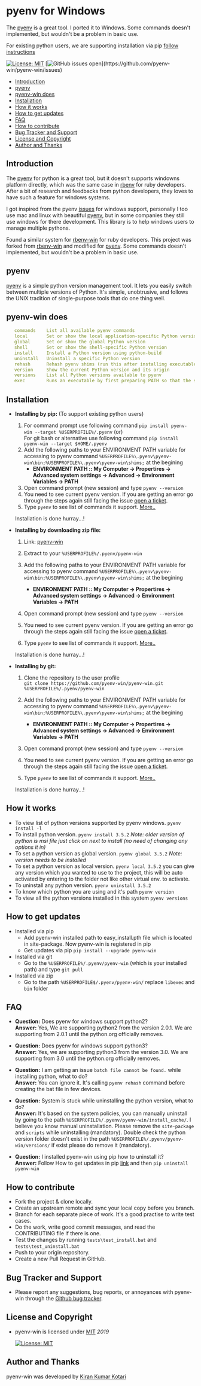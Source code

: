 # pyenv for Windows

The [pyenv][1] is a great tool. I ported it to Windows. Some commands doesn't implemented, but wouldn't be a problem in basic use.

For existing python users, we are supporting installation via pip [follow instructions](#installation)

[![License: MIT](https://img.shields.io/badge/License-MIT-yellow.svg)](https://opensource.org/licenses/MIT)
[![GitHub issues open](https://img.shields.io/github/issues/pyenv-win/pyenv-win.svg?)](https://github.com/pyenv-win/pyenv-win/issues)

- [Introduction](#introduction)
- [pyenv](#pyenv)
- [pyenv-win does](#pyenv-win-does)
- [Installation](#installation)
- [How it works](#how-it-works)
- [How to get updates](#how-to-get-updates)
- [FAQ](#faq)
- [How to contribute](#how-to-contribute)
- [Bug Tracker and Support](#bug-tracker-and-support)
- [License and Copyright](#license-and-copyright)
- [Author and Thanks](#author-and-thanks)

## Introduction

The [pyenv][1] for python is a great tool, but it doesn't supports windowns platform directly, which was the same case in [rbenv][2] for ruby developers. After a bit of research and feedbacks from python developers, they loves to have such a feature for windows systems.

I got inspired from the pyenv [issues][4] for windows support, personally I too use mac and linux with beautiful [pyenv][1], but in some companies they still use windows for there development. This library is to help windows users to manage multiple pythons.

Found a similar system for [rbenv-win][3] for ruby developers. This project was forked from [rbenv-win][3] and modified for [pyenv][1]. Some commands doesn't implemented, but wouldn't be a problem in basic use.

## pyenv

[pyenv][1] is a simple python version management tool. It lets you easily switch between multiple versions of Python. It's simple, unobtrusive, and follows the UNIX tradition of single-purpose tools that do one thing well.

## pyenv-win does

```yml
   commands    List all available pyenv commands
   local       Set or show the local application-specific Python version
   global      Set or show the global Python version
   shell       Set or show the shell-specific Python version
   install     Install a Python version using python-build
   uninstall   Uninstall a specific Python version
   rehash      Rehash pyenv shims (run this after installing executables)
   version     Show the current Python version and its origin
   versions    List all Python versions available to pyenv
   exec        Runs an executable by first preparing PATH so that the selected Python
```

## Installation

- **Installing by pip:** (To support existing python users)

   1. For command prompt use following command `pip install pyenv-win --target %USERPROFILE%/.pyenv` (or)  
For git bash or alternative use following command `pip install pyenv-win --target $HOME/.pyenv`
   2. Add the following paths to your ENVIRONMENT PATH variable for accessing to pyenv command
`%USERPROFILE%\.pyenv\pyenv-win\bin;%USERPROFILE%\.pyenv\pyenv-win\shims;` at the begining
      - __ENVIRONMENT PATH :: My Computer -> Propertires -> Advanced system settings -> Advanced -> Environment Variables -> PATH__
   3. Open command prompt (new session) and type `pyenv --version`
   4. You need to see current pyenv version. If you are getting an error go through the steps again still facing the issue [open a ticket](https://github.com/pyenv-win/pyenv-win/issues).
   5. Type `pyenv` to see list of commands it support. [More..](#how-it-works)

   Installation is done hurray...!

- **Installing by downloading zip file:**

   1. Link: [pyenv-win](https://github.com/pyenv-win/pyenv-win/archive/master.zip)
   2. Extract to your `%USERPROFILE%/.pyenv/pyenv-win`
   3. Add the following paths to your ENVIRONMENT PATH variable for accessing to pyenv command
`%USERPROFILE%\.pyenv\pyenv-win\bin;%USERPROFILE%\.pyenv\pyenv-win\shims;` at the begining
       - __ENVIRONMENT PATH :: My Computer -> Propertires -> Advanced system settings -> Advanced -> Environment Variables -> PATH__

   4. Open command prompt (new session) and type `pyenv --version`
   5. You need to see current pyenv version. If you are getting an error go through the steps again still facing the issue [open a ticket](https://github.com/pyenv-win/pyenv-win/issues).
   6. Type `pyenv` to see list of commands it support. [More..](#how-it-works)

   Installation is done hurray...!

- **Installing by git:**

   1. Clone the repository to the user profile  
`git clone https://github.com/pyenv-win/pyenv-win.git %USERPROFILE%/.pyenv/pyenv-win`
   2. Add the following paths to your ENVIRONMENT PATH variable for accessing to pyenv command
`%USERPROFILE%\.pyenv\pyenv-win\bin;%USERPROFILE%\.pyenv\pyenv-win\shims;` at the begining
       - __ENVIRONMENT PATH :: My Computer -> Propertires -> Advanced system settings -> Advanced -> Environment Variables -> PATH__

   3. Open command prompt (new session) and type `pyenv --version`
   4. You need to see current pyenv version. If you are getting an error go through the steps again still facing the issue [open a ticket](https://github.com/pyenv-win/pyenv-win/issues).
   5. Type `pyenv` to see list of commands it support. [More..](#how-it-works)

   Installation is done hurray...!

## How it works

- To view list of python versions supported by pyenv windows. `pyenv install -l`
- To install python version.  `pyenv install 3.5.2` _Note: older version of python is msi file just click on next to install (no need of changing any options it in)_
- To set a python version as global version. `pyenv global 3.5.2` _Note: version needs to be installed_
- To set a python version as local version. `pyenv local 3.5.2` you can give any version which you wanted to use to the project, this will be auto activated by entering to the folder not like other virtual env. to activate.
- To uninstall any python version. `pyenv uninstall 3.5.2`
- To know which python you are using and it's path `pyenv version`
- To view all the python versions installed in this system `pyenv versions`

## How to get updates

- Installed via pip
   - Add pyenv-win installed path to easy_install.pth file which is located in site-package. Now pyenv-win is registered in pip 
   - Get updates via pip `pip install --upgrade pyenv-win`
- Installed via git
   - Go to the `%USERPROFILE%/.pyenv/pyenv-win` (which is your installed path) and type `git pull`
- Installed via zip
   - Go to the path `%USERPROFILE$/.pyenv/pyenv-win/` replace `libexec` and `bin` folder 

## FAQ

- **Question:** Does pyenv for windows support python2?  
 **Answer:** Yes, We are supporting python2 from the version 2.0.1. We are supporting from 2.0.1 until the python.org officially removes.

- **Question:** Does pyenv for windows support python3?  
 **Answer:** Yes, we are supporting python3 from the version 3.0. We are supporting from 3.0 until the python.org officially removes.

- **Question:** I am getting an issue `batch file cannot be found.` while installing python, what to do?  
  **Answer:** You can ignore it. It's calling `pyenv rehash` command before creating the bat file in few devices.

- **Question:** System is stuck while uninstalling the python version, what to do?  
  **Answer:** It's based on the system policies, you can manually uninstall by going to the path `%USERPROFILE%/.pyenv/pyenv-win/install_cache/`. I believe you know manual uninstallation. Please remove the `site-package` and `scripts` while uninstalling (mandatory). Double check the python version folder doesn't exist in the path `%USERPROFILE%/.pyenv/pyenv-win/versions/` if exist please do remove it (mandatory).

- **Question:** I installed pyenv-win using pip how to uninstall it?  
  **Answer:** Follow How to get updates in pip [link](#how-to-get-updates) and then `pip uninstall pyenv-win`

## How to contribute

- Fork the project & clone locally.
- Create an upstream remote and sync your local copy before you branch.
- Branch for each separate piece of work. It's a good practise to write test cases.
- Do the work, write good commit messages, and read the CONTRIBUTING file if there is one.
- Test the changes by running `tests\test_install.bat` and `tests\test_uninstall.bat`
- Push to your origin repository.
- Create a new Pull Request in GitHub.

## Bug Tracker and Support

- Please report any suggestions, bug reports, or annoyances with pyenv-win through the [Github bug tracker](https://github.com/pyenv-win/pyenv-win/issues).

## License and Copyright

- pyenv-win is licensed under [MIT](http://opensource.org/licenses/mit-license.php) *2019*

   [![License: MIT](https://img.shields.io/badge/License-MIT-yellow.svg)](https://opensource.org/licenses/MIT)

## Author and Thanks

pyenv-win was developed by [Kiran Kumar Kotari](https://github.com/kirankotari)

[1]: https://github.com/pyenv/pyenv
[2]: https://github.com/rbenv/rbenv
[3]: https://github.com/nak1114/rbenv-win
[4]: https://github.com/pyenv/pyenv/issues/62
